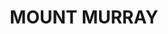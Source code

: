 ---
lastmod: '2025-04-06T06:05:20+00:00'
latitude: -34.5497728
layout: suburb
longitude: 150.6350962
postcode: '2577'
state: NSW
title: MOUNT MURRAY
url: /nsw/mount-murray/
---